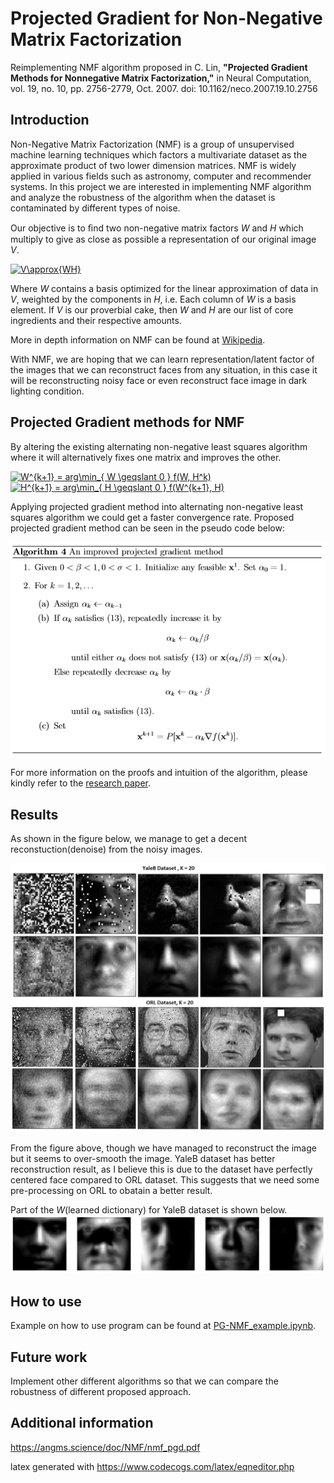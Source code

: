 # Projected Gradient for Non-Negative Matrix Factorization

Reimplementing NMF algorithm proposed in C. Lin, <b>"Projected Gradient Methods for Nonnegative Matrix Factorization,"</b> in Neural Computation, vol. 19, no. 10, pp. 2756-2779, Oct. 2007.
doi: 10.1162/neco.2007.19.10.2756

## Introduction 

Non-Negative Matrix Factorization (NMF) is a group of unsupervised machine learning techniques which factors a multivariate dataset as the approximate product of two lower dimension matrices. NMF is widely applied in various fields such as astronomy, computer and recommender systems. In this project we are interested in implementing NMF algorithm and analyze the robustness of the algorithm when the dataset is contaminated by different types of noise.

Our objective is to ﬁnd two non-negative matrix factors _W_ and _H_ which multiply to give as close as possible a representation of our original image _V_.

<a href="https://www.codecogs.com/eqnedit.php?latex=V\approx{WH}" target="_blank"><img src="https://latex.codecogs.com/gif.latex?V\approx{WH}" title="V\approx{WH}" /></a> <br />

Where _W_ contains a basis optimized for the linear approximation of data in _V_, weighted by the components in _H_, i.e. Each column of _W_ is a basis element. If _V_ is our proverbial cake, then _W_ and _H_ are our list of core ingredients and their respective amounts. 

More in depth information on NMF can be found at [Wikipedia](https://en.wikipedia.org/wiki/Non-negative_matrix_factorization).

With NMF, we are hoping that we can learn representation/latent factor of the images that we can reconstruct faces from any situation, in this case it will be reconstructing noisy face or even reconstruct face image in dark lighting condition.

## Projected Gradient methods for NMF

By altering the existing alternating non-negative least squares algorithm where it will alternatively fixes one matrix and improves the other.

<a href="https://www.codecogs.com/eqnedit.php?latex=W^{k&plus;1}&space;=&space;arg\min_{&space;W&space;\geqslant&space;0&space;}&space;f(W,&space;H^k)" target="_blank"><img src="https://latex.codecogs.com/gif.latex?W^{k&plus;1}&space;=&space;arg\min_{&space;W&space;\geqslant&space;0&space;}&space;f(W,&space;H^k)" title="W^{k+1} = arg\min_{ W \geqslant 0 } f(W, H^k)" /></a> <br/>
<a href="https://www.codecogs.com/eqnedit.php?latex=H^{k&plus;1}&space;=&space;arg\min_{&space;H&space;\geqslant&space;0&space;}&space;f(W^{k&plus;1},&space;H)" target="_blank"><img src="https://latex.codecogs.com/gif.latex?H^{k&plus;1}&space;=&space;arg\min_{&space;H&space;\geqslant&space;0&space;}&space;f(W^{k&plus;1},&space;H)" title="H^{k+1} = arg\min_{ H \geqslant 0 } f(W^{k+1}, H)" /></a>

Applying projected gradient method into alternating non-negative least squares algorithm we could get a faster convergence rate. Proposed projected gradient method can be seen in the pseudo code below: 

![Figure1](https://github.com/MingSheng92/NMF/blob/master/pg_method.PNG)

For more information on the proofs and intuition of the algorithm, please kindly refer to the [research paper](https://www.csie.ntu.edu.tw/~cjlin/papers/pgradnmf.pdf).

## Results 

As shown in the figure below, we manage to get a decent reconstuction(denoise) from the noisy images. 

![Figure2](https://github.com/MingSheng92/NMF/blob/master/ProjectedNMF.jpg)

From the figure above, though we have managed to reconstruct the image but it seems to over-smooth the image. YaleB dataset has better reconstruction result, as I believe this is due to the dataset have perfectly centered face compared to ORL dataset. This suggests that we need some pre-processing on ORL to obatain a better result.

Part of the _W_(learned dictionary) for YaleB dataset is shown below.
![Figure3](https://github.com/MingSheng92/NMF/blob/master/learned_dict.jpg)

## How to use

Example on how to use program can be found at [PG-NMF_example.ipynb](https://github.com/MingSheng92/NMF/blob/master/PG-NMF_example.ipynb).

## Future work 

Implement other different algorithms so that we can compare the robustness of different proposed approach.

## Additional information

https://angms.science/doc/NMF/nmf_pgd.pdf 

latex generated with https://www.codecogs.com/latex/eqneditor.php
